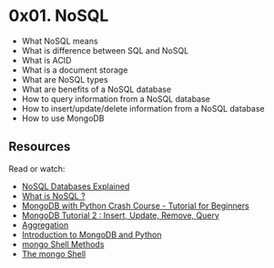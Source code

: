 # 0x01. NoSQL
* What NoSQL means
* What is difference between SQL and NoSQL
* What is ACID
* What is a document storage
* What are NoSQL types
* What are benefits of a NoSQL database
* How to query information from a NoSQL database
* How to insert/update/delete information from a NoSQL database
* How to use MongoDB
## Resources
Read or watch:

* [NoSQL Databases Explained]()
* [What is NoSQL ?]()
* [MongoDB with Python Crash Course - Tutorial for Beginners]()
* [MongoDB Tutorial 2 : Insert, Update, Remove, Query]()
* [Aggregation]()
* [Introduction to MongoDB and Python]()
* [mongo Shell Methods]()
* [The mongo Shell]()

